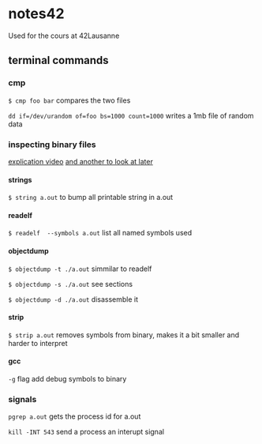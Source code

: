 # notes42

Used for the cours at 42Lausanne

## terminal commands

### cmp

`$ cmp foo bar` compares the two files

`dd if=/dev/urandom of=foo bs=1000 count=1000` writes a 1mb file of random data

### inspecting binary files

[explication video](https://www.youtube.com/watch?v=bWMIpHVRFUo)
[and another to look at later](https://www.youtube.com/watch?v=GV10eIuPs9k)

#### strings

`$ string a.out` to bump all printable string in a.out

#### readelf

`$ readelf  --symbols a.out` list all named symbols used

#### objectdump

`$ objectdump -t ./a.out` simmilar to readelf

`$ objectdump -s ./a.out` see sections

`$ objectdump -d ./a.out` disassemble it

#### strip

`$ strip a.out` removes symbols from binary, makes it a bit smaller and harder to interpret

#### gcc

`-g` flag add debug symbols to binary

### signals

`pgrep a.out` gets the process id for a.out

`kill -INT 543` send a process an interupt signal
